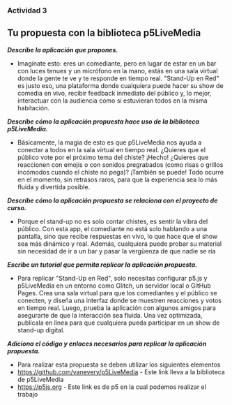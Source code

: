 ### Actividad 3

## Tu propuesta con la biblioteca p5LiveMedia

***Describe la aplicación que propones.***
- Imagínate esto: eres un comediante, pero en lugar de estar en un bar con luces tenues y un micrófono en la mano, estás en una sala virtual donde la gente te ve y te responde en tiempo real. "Stand-Up en Red" es justo eso, una plataforma donde cualquiera puede hacer su show de comedia en vivo, recibir feedback inmediato del público y, lo mejor, interactuar con la audiencia como si estuvieran todos en la misma habitación.

***Describe cómo la aplicación propuesta hace uso de la biblioteca p5LiveMedia.***
- Básicamente, la magia de esto es que p5LiveMedia nos ayuda a conectar a todos en la sala virtual en tiempo real. ¿Quieres que el público vote por el próximo tema del chiste? ¡Hecho! ¿Quieres que reaccionen con emojis o con sonidos pregrabados (como risas o grillos incómodos cuando el chiste no pega)? ¡También se puede! Todo ocurre en el momento, sin retrasos raros, para que la experiencia sea lo más fluida y divertida posible.

***Describe cómo la aplicación propuesta se relaciona con el proyecto de curso.***
- Porque el stand-up no es solo contar chistes, es sentir la vibra del público. Con esta app, el comediante no está solo hablando a una pantalla, sino que recibe respuestas en vivo, lo que hace que el show sea más dinámico y real. Además, cualquiera puede probar su material sin necesidad de ir a un bar y pasar la vergüenza de que nadie se ría 

***Escribe un tutorial que permita replicar la aplicación propuesta.***
- Para replicar "Stand-Up en Red", solo necesitas configurar p5.js y p5LiveMedia en un entorno como Glitch, un servidor local o GitHub Pages. Crea una sala virtual para que los comediantes y el público se conecten, y diseña una interfaz donde se muestren reacciones y votos en tiempo real. Luego, prueba la aplicación con algunos amigos para asegurarte de que la interacción sea fluida. Una vez optimizada, publícala en línea para que cualquiera pueda participar en un show de stand-up digital.

***Adiciona el código y enlaces necesarios para replicar la aplicación propuesta.***
- Para realizar esta propuesta se deben utilizar los siguientes elementos
- https://github.com/vanevery/p5LiveMedia - Este link lleva a la biblioteca de p5LiveMedia
- https://p5js.org - Este link es de p5 en la cual podemos realizar el trabajo









